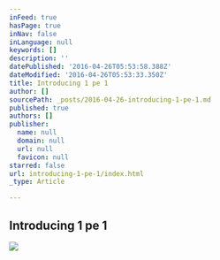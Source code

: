 ```yaml
---
inFeed: true
hasPage: true
inNav: false
inLanguage: null
keywords: []
description: ''
datePublished: '2016-04-26T05:53:58.388Z'
dateModified: '2016-04-26T05:53:33.350Z'
title: Introducing 1 pe 1
author: []
sourcePath: _posts/2016-04-26-introducing-1-pe-1.md
published: true
authors: []
publisher:
  name: null
  domain: null
  url: null
  favicon: null
starred: false
url: introducing-1-pe-1/index.html
_type: Article

---
```

## Introducing 1 pe 1
![](https://the-grid-user-content.s3-us-west-2.amazonaws.com/8c8fc8e4-c5b8-4b5b-ad19-37b1eb0d333b.jpg)